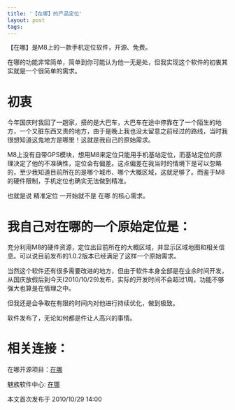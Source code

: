 ```yaml
---
title: '【在哪】的产品定位'
layout: post
tags:
---
```


【在哪】是M8上的一款手机定位软件，开源、免费。

在哪的功能非常简单，简单到你可能认为他一无是处，但我实现这个软件的初衷其实就是一个很简单的需求。

# 初衷
今年国庆时我回了一趟家，搭的是大巴车，大巴车在途中停靠在了一个陌生的地方，一个又脏东西又贵的地方，由于是晚上我也没太留意之前经过的路线，当时我很想知道这鬼地方是哪里！这就是我自己的原始需求。

M8上没有自带GPS模块，想用M8来定位只能用手机基站定位，而基站定位的原理决定了他的不准确性，定位会有偏差。这点偏差在我当时的情境下是可以忽略的，至少我知道目前所在的是哪个城市、哪个大概区域，这就足够了。而鉴于M8的硬件限制，手机定位也确实无法做到精准。

也就是说 精准定位 一开始就不是 在哪 的核心需求。

# 我自己对在哪的一个原始定位是：  

充分利用M8的硬件资源，定位出目前所在的大概区域，并显示区域地图和相关信息。可以说目前发布的1.0.2版本已经满足了这样一个原始需求。

当然这个软件还有很多需要改进的地方，但由于软件本身全部是在业余时间开发，从国庆放假后到今天(2010/10/29)发布，实际的开发时间不会超过1周，功能不够强大也算是在情理之中。  


但我还是会争取在有限的时间内对他进行持续优化，做到极致。

软件发布了，无论如何都是件让人高兴的事情。

# 相关连接：
在哪开源项目：[在哪](http://zaina.codeplex.com/)  

魅族软件中心: [在哪](http://developer.meizu.com/view/app-view.jsp?vid=131001)

本文首次发布于 2010/10/29 14:00